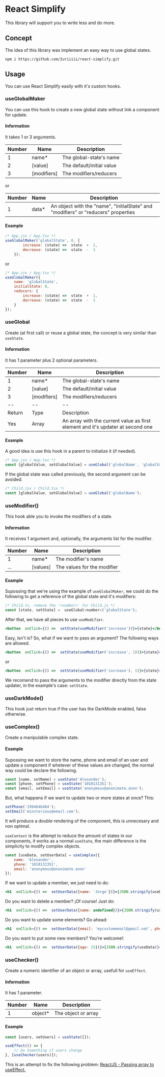 # React Simplify

This library will support you to write less and do more.

## Concept

The idea of this library was implement an easy way to use global states.

    npm i https://github.com/Iuriiiii/react-simplify.git

## Usage

You can use React Simplify easily with it's custom hooks.

### useGlobalMaker

You can use this hook to create a new global state without link a component for update.

#### Information

It takes 1 or 3 arguments.

| Number | Name | Description|
|--|--|--|
| 1 | name* | The global-state's name |
| 2 | [value] | The default/initial value |
| 3 | [modifiers] | The modifiers/reducers |

or

| Number | Name | Description|
|--|--|--|
| 1 | data* | An object with the "name", "initialState" and "modifiers" or "reducers" properties |

#### Example

```js
/* App.jsx / App.tsx */
useGlobalMaker('globalState', 0, {
		increase: (state) =>  state  +  1,
		decrease: (state) =>  state  -  1
	});
```

or

```js
/* App.jsx / App.tsx */
useGlobalMaker({
	name: 'globalState',
	initialState: 0,
	reducers: {
		increase: (state) =>  state  +  1,
		decrease: (state) =>  state  -  1
	}
});
```

### useGlobal

Create (at first call) or reuse a global state, the concept is very similar than `useState`.

#### Information

It has 1 parameter plus 2 optional parameters.

| Number | Name | Description|
|--|--|--|
| 1 | name* | The global-state's name |
| 2 | [value] | The default/initial value |
| 3 | [modifiers] | The modifiers/reducers |
|--|--|--|
|Return| Type | Description
| Yes | Array | An array with the current value as first element and it's updater at second one |

#### Example

A good idea is use this hook in a parent to initialize it (if needed).

```js
/* App.jsx / App.tsx */
const [globalValue, setGlobalValue] = useGlobal('globalName', 'globalValue');
```

If the global state was called previously, the second argument can be avoided.

```js
/* Child.jsx / Child.tsx */
const [globalValue, setGlobalValue] = useGlobal('globalName');
```


###  useModifier()

This hook able you to invoke the modifiers of a state.

#### Information

It receives 1 argument and, optionally, the arguments list for the modifier.

| Number | Name | Description|
|--|--|--|
| 1 | name* | The modifier's name |
| ... | [values] | The values for the modifier |

#### Example

Supossing that we're using the example of `useGlobalMaker`, we could do the following to get a reference of the global state and it's modifiers:

```js
/* Child.ts, remove the '<number>' for Child.js */
const [state, setState] =  useGlobal<number>('globalState');
```

After that, we have all pieces to use `useModifier`.

```jsx
<button  onClick={() =>  setState(useModifier('increase'))}>{state}</button>
```

Easy, isn't is?
So, what if we want to pass an argument? The following ways are allowed.

```jsx
<button  onClick={() =>  setState(useModifier('increase', 1))}>{state}</button>
```

or

```jsx
<button  onClick={() =>  setState(useModifier('increase'), 1)}>{state}</button>
```

We recomend to pass the arguments to the modifier directly from the state updater, in the example's case: `setState`.

### useDarkMode()

This hook just return true if the user has the DarkMode enabled, false otherwise.

### useComplex()

Create a manipulable complex state.

#### Example

Supossing we want to store the name, phone and email of an user and update a component if whetever of these values are changed, the normal way could be declare the following.

```js
const [name, setName] = useState('Alexander');
const [phone, setPhone] = useState('1010131351');
const [email, setEmail] = useState('anonymous@anonimate.anon');
```
But, what happens if we want to update two or more states at once? This:

```js
setPhone('2994646464');
setEmail('minsterious@email.com');
```

It will produce a double rendering of the component, this is unnecesary and non optimal.

`useContext` is the attempt to reduce the amount of states in our components, it works as a normal `useState`, the main difference is the simplicity to modify complex objects.

```js
const [useData, setUserData] = useComplex({
	name: 'Alexander',
	phone: '1010131351',
	email: 'anonymous@anonimate.anon'
});
```

If we want to update a member, we just need to do:

```jsx
<h1  onClick={() =>  setUserData({name: 'Jorge'})}>{JSON.stringify(useData)}</h1>
```

Do you want to delete a member? ¡Of course! Just do:

```jsx
<h1  onClick={() =>  setUserData({name: undefined})}>{JSON.stringify(useData)}</h1>
```

Do you want to update some elements? Go ahead:

```jsx
<h1  onClick={() =>  setUserData({email: 'mycustomemail@gmail.net', phone: '11111111111'})}>{JSON.stringify(useData)}</h1>
```

Do you want to put some new members? You're welcome!:

```jsx
<h1  onClick={() =>  setUserData({age: 25})}>{JSON.stringify(useData)}</h1>
```

### useChecker()

Create a numeric identifier of an object or array, usefull for `useEffect`.

#### Information

It has 1 parameter.

| Number | Name | Description|
|--|--|--|
| 1 | object* | The object or array |

#### Example

```js
const [users, setUsers] = useState([]);

useEffect(() => {
	// Do Something if users change
}, [useChecker(users)]);
```

This is an attempt to fix the following problem: [ReactJS - Passing array to useEffect.](https://stackoverflow.com/questions/59467758/passing-array-to-useeffect-dependency-list)